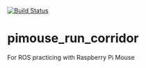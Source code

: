 [![Build Status](https://travis-ci.org/kenjiinukai/pimouse_run_corridor.svg?branch=master)](https://travis-ci.org/kenjiinukai/pimouse_run_corridor)
# pimouse_run_corridor

For ROS practicing with Raspberry Pi Mouse
